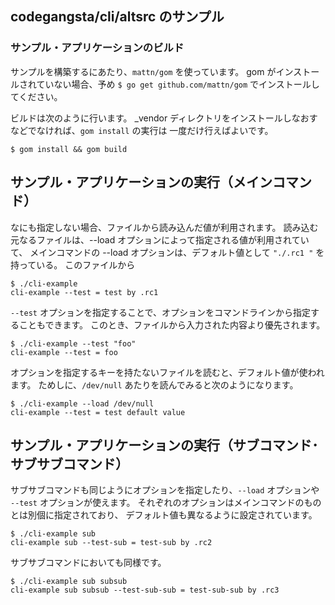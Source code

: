 codegangsta/cli/altsrc のサンプル
--------

### サンプル・アプリケーションのビルド

サンプルを構築するにあたり、`mattn/gom` を使っています。
gom がインストールされていない場合、予め `$ go get github.com/mattn/gom` でインストールしてください。

ビルドは次のように行います。
_vendor ディレクトリをインストールしなおすなどでなければ、`gom install` の実行は
一度だけ行えばよいです。

```
$ gom install && gom build 
```


サンプル・アプリケーションの実行（メインコマンド）
--------

なにも指定しない場合、ファイルから読み込んだ値が利用されます。
読み込む元なるファイルは、--load オプションによって指定される値が利用されていて、
メインコマンドの --load オプションは、デフォルト値として `"./.rc1 "` を持っている。
このファイルから

```
$ ./cli-example 
cli-example --test = test by .rc1
```

`--test` オプションを指定することで、オプションをコマンドラインから指定することもできます。
このとき、ファイルから入力された内容より優先されます。

```
$ ./cli-example --test "foo"
cli-example --test = foo
```

オプションを指定するキーを持たないファイルを読むと、デフォルト値が使われます。
ためしに、`/dev/null` あたりを読んでみると次のようになります。

```
$ ./cli-example --load /dev/null     
cli-example --test = test default value
```


サンプル・アプリケーションの実行（サブコマンド･サブサブコマンド）
--------

サブサブコマンドも同じようにオプションを指定したり、`--load` オプションや `--test` オプションが使えます。
それぞれのオプションはメインコマンドのものとは別個に指定されており、
デフォルト値も異なるように設定されています。

```
$ ./cli-example sub             
cli-example sub --test-sub = test-sub by .rc2
```

サブサブコマンドにおいても同様です。

```
$ ./cli-example sub subsub
cli-example sub subsub --test-sub-sub = test-sub-sub by .rc3
```

